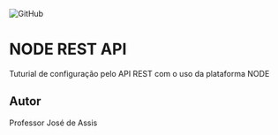 ![GitHub](https://img.shields.io/github/license/gabcafu/node-rest)
# NODE REST API
Tuturial de configuração pelo API REST com o uso da plataforma NODE
## Autor
Professor José de Assis

